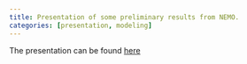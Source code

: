 ```yaml
---
title: Presentation of some preliminary results from NEMO.
categories: [presentation, modeling]
---
```


The presentation can be found [here](nemo1_presentation/nemo_preliminary_results.slides.html)

